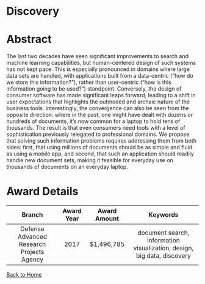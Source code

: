 
Discovery
=========

# Abstract


The last two decades have seen significant improvements to search and machine learning capabilities, but human-centered design of such systems has not kept pace. This is especially pronounced in domains where large data sets are handled, with applications built from a data-centric (“how do we store this information?”), rather than user-centric (“how is this information going to be used?”) standpoint. Conversely, the design of consumer software has made significant leaps forward, leading to a shift in user expectations that highlights the outmoded and archaic nature of the business tools. Interestingly, the convergence can also be seen from the opposite direction: where in the past, one might have dealt with dozens or hundreds of documents, it’s now common for a laptop to hold tens of thousands. The result is that even consumers need tools with a level of sophistication previously relegated to professional domains. We propose that solving such information problems requires addressing them from both sides: first, that using millions of documents should be as simple and fluid as using a mobile app, and second, that such an application should readily handle new document sets, making it feasible for everyday use on thousands of documents on an everyday laptop.  

# Award Details

|Branch|Award Year|Award Amount|Keywords|
| :---: | :---: | :---: | :---: |
|Defense Advanced Research Projects Agency|2017|$1,496,785|document search, information visualization, design, big data, discovery|
  
  


[Back to Home](https://github.com/chrischow/dod_sbir_awards/Reports/CC/#1211)